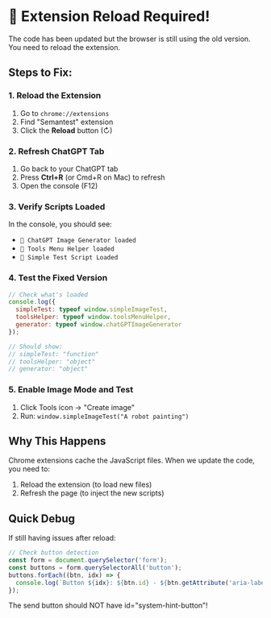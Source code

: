 # 🔄 Extension Reload Required!

The code has been updated but the browser is still using the old version. You need to reload the extension.

## Steps to Fix:

### 1. Reload the Extension
1. Go to `chrome://extensions`
2. Find "Semantest" extension
3. Click the **Reload** button (↻)

### 2. Refresh ChatGPT Tab
1. Go back to your ChatGPT tab
2. Press **Ctrl+R** (or Cmd+R on Mac) to refresh
3. Open the console (F12)

### 3. Verify Scripts Loaded
In the console, you should see:
- `🎨 ChatGPT Image Generator loaded`
- `🔧 Tools Menu Helper loaded`
- `🧪 Simple Test Script Loaded`

### 4. Test the Fixed Version
```javascript
// Check what's loaded
console.log({
  simpleTest: typeof window.simpleImageTest,
  toolsHelper: typeof window.toolsMenuHelper,
  generator: typeof window.chatGPTImageGenerator
});

// Should show:
// simpleTest: "function"
// toolsHelper: "object"
// generator: "object"
```

### 5. Enable Image Mode and Test
1. Click Tools icon → "Create image"
2. Run: `window.simpleImageTest("A robot painting")`

## Why This Happens
Chrome extensions cache the JavaScript files. When we update the code, you need to:
1. Reload the extension (to load new files)
2. Refresh the page (to inject the new scripts)

## Quick Debug
If still having issues after reload:
```javascript
// Check button detection
const form = document.querySelector('form');
const buttons = form.querySelectorAll('button');
buttons.forEach((btn, idx) => {
  console.log(`Button ${idx}: ${btn.id} - ${btn.getAttribute('aria-label')}`);
});
```

The send button should NOT have id="system-hint-button"!